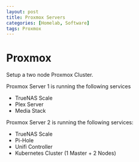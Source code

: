 ```yaml
---
layout: post
title: Proxmox Servers
categories: [Homelab, Software]
tags: Proxmox
---
```


# Proxmox

Setup a two node Proxmox Cluster.

Proxmox Server 1 is running the following services
<ul>
    <li>TrueNAS Scale</li>
    <li>Plex Server</li>
    <li>Media Stack</li>
</ul>
Proxmox Server 2 is running the following services:
<ul>
    <li>TrueNAS Scale</li>
    <li>Pi-Hole</li>
    <li>Unifi Controller</li>
    <li>Kubernetes Cluster (1 Master + 2 Nodes)</li>
</ul>